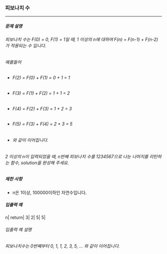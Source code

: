 ### 피보나치 수

***

##### 문제 설명
###### 피보나치 수는 F(0) = 0, F(1) = 1일 때, 1 이상의 n에 대하여 F(n) = F(n-1) + F(n-2) 가 적용되는 수 입니다.

###### 예를들어

* ###### F(2) = F(0) + F(1) = 0 + 1 = 1
* ###### F(3) = F(1) + F(2) = 1 + 1 = 2
* ###### F(4) = F(2) + F(3) = 1 + 2 = 3
* ###### F(5) = F(3) + F(4) = 2 + 3 = 5
* ###### 와 같이 이어집니다.

###### 2 이상의 n이 입력되었을 때, n번째 피보나치 수를 1234567으로 나눈 나머지를 리턴하는 함수, solution을 완성해 주세요.

##### 제한 사항
* n은 1이상, 100000이하인 자연수입니다.

##### 입출력 예
n|	return|
3|	2|
5|	5|
###### 입출력 예 설명
###### 피보나치수는 0번째부터 0, 1, 1, 2, 3, 5, ... 와 같이 이어집니다.
